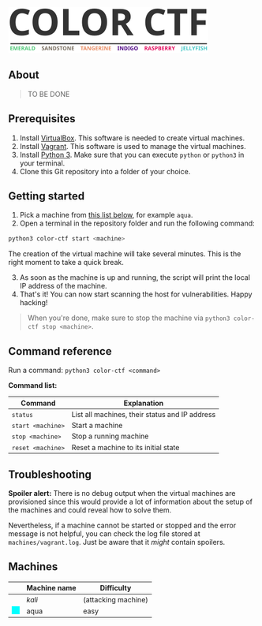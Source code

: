 ![COLOR CTF](logo/logo.png)

## About

> TO BE DONE

## Prerequisites

1. Install [VirtualBox](https://www.virtualbox.org/wiki/Downloads). This software is needed to create virtual machines.
2. Install [Vagrant](https://www.vagrantup.com/downloads). This software is used to manage the virtual machines.
3. Install [Python 3](https://www.python.org/downloads/). Make sure that you can execute `python` or `python3` in your terminal.
4. Clone this Git repository into a folder of your choice.

## Getting started

1. Pick a machine from [this list below](#machines), for example `aqua`.
2. Open a terminal in the repository folder and run the following command:
```bash
python3 color-ctf start <machine>
```
The creation of the virtual machine will take several minutes. This is the right moment to take a quick break.

3. As soon as the machine is up and running, the script will print the local IP address of the machine.
4. That's it! You can now start scanning the host for vulnerabilities. Happy hacking!

> When you're done, make sure to stop the machine via `python3 color-ctf stop <machine>`.

## Command reference

Run a command: `python3 color-ctf <command>`

**Command list:**

| Command | Explanation |
| --- | --- |
| `status` | List all machines, their status and IP address |
| `start <machine>` | Start a machine |
| `stop <machine>` | Stop a running machine |
| `reset <machine>` | Reset a machine to its initial state |

## Troubleshooting

**Spoiler alert:** There is no debug output when the virtual machines are provisioned since this would provide a lot of information about the setup of the machines and could reveal how to solve them.

Nevertheless, if a machine cannot be started or stopped and the error message is not helpful, you can check the log file stored at `machines/vagrant.log`. Just be aware that it *might* contain spoilers.

## Machines

| | Machine name | Difficulty |
| --- | --- | --- |
|  | *kali* | (attacking machine) |
| ![aqua](logo/icons/aqua.png) | aqua | easy |

